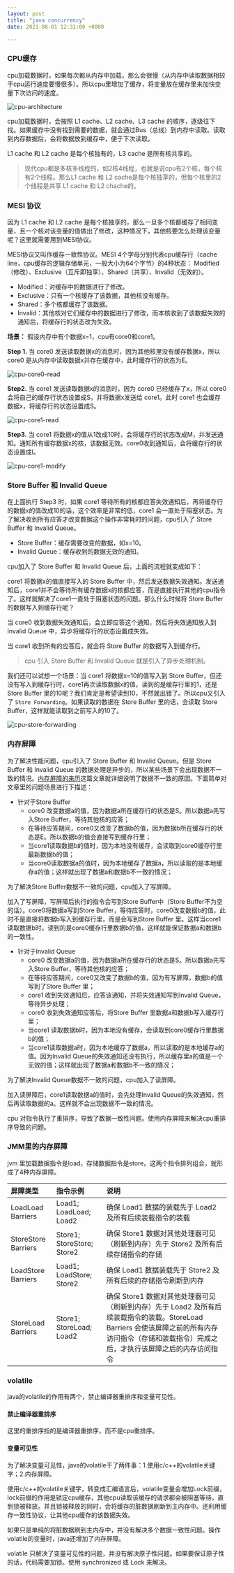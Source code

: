 ```yaml
---
layout: post
title: "java concurrency"
date: 2021-08-01 12:31:00 +0800

---
```




### CPU缓存

cpu加载数据时，如果每次都从内存中加载，那么会很慢（从内存中读取数据相较于cpu运行速度要慢很多）。所以cpu里增加了缓存，将变量放在缓存里来加快变量下次访问的速度。

![cpu-architecture]({{site.url}}/images/cpu-architecture.png) <br/>

cpu加载数据时，会按照 L1 cache、L2 cache、L3 cache 的顺序，逐级往下找。如果缓存中没有找到需要的数据，就会通过Bus（总线）到内存中读取。读取到内存数据后，会将数据放到缓存中，便于下次读取。

L1 cache 和 L2 cache 是每个核独有的，L3 cache 是所有核共享的。

> 现代cpu都是多核多线程的，如2核4线程，也就是说cpu有2个核，每个核有2个线程。那么L1 cache 和 L2 cache是每个核独享的，但每个核里的2个线程是共享 L1 cache 和 L2 chache的。

### MESI 协议

因为 L1 cache 和 L2 cache 是每个核独享的，那么一旦多个核都缓存了相同变量，且一个核对该变量的值做出了修改，这种情况下，其他核要怎么处理该变量呢？这里就需要用到MESI协议。

MESI协议又叫作缓存一致性协议。MESI 4个字母分别代表cpu缓存行（cache line，cpu缓存的逻辑存储单元，一般大小为64个字节）的4种状态： Modified（修改）、Exclusive（互斥即独享）、Shared（共享）、Invalid（无效的）。

+ Modified：对缓存中的数据进行了修改。
+ Exclusive：只有一个核缓存了该数据，其他核没有缓存。
+ Shared：多个核都缓存了该数据。
+ Invalid：其他核对它们缓存中的数据进行了修改，而本核收到了该数据失效的通知后，将缓存行的状态改为失效。

**场景：** 假设内存中有个数据x=1，cpu有core0和core1。

**Step 1.** 当 core0 发送读取数据x的消息时，因为其他核里没有缓存数据x，所以 core0 是从内存中读取数据x并存在缓存中，此时缓存行的状态为E。

![cpu-core0-read]({{site.url}}/images/cpu-core0-read.png) <br/>

**Step2.** 当 core1 发送读取数据x的消息时，因为 core0 已经缓存了x，所以 core0 会将自己的缓存行状态设置成S，并将数据x发送给 core1。此时 core1 也会缓存数据x，将缓存行的状态设置成S。

![cpu-core1-read]({{site.url}}/images/cpu-core1-read.png) <br/>

**Step3.** 当 core1 将数据x的值从1改成10时，会将缓存行的状态改成M，并发送通知。通知所有缓存数据x的核，该数据无效。core0收到通知后，会将缓存行的状态设置成I。

![cpu-core1-modify]({{site.url}}/images/cpu-core1-modify.png) <br/>

### Store Buffer 和 Invalid Queue

在上面执行 Step3 时，如果 core1 等待所有的核都应答失效通知后，再将缓存行的数据x的值改成10的话，这个效率是非常的低，core1 会一直处于阻塞状态。为了解决收到所有应答才改变数据这个操作非常耗时的问题，cpu引入了 Store Buffer 和 Invalid Queue。

+ Store Buffer：缓存需要改变的数据，如x=10。
+ Invalid Queue：缓存收到的数据无效的通知。

cpu加入了 Store Buffer 和 Invalid Queue 后，上面的流程就变成如下：

core1 将数据x的值直接写入的 Store Buffer 中，然后发送数据失效通知。发送通知后，core1并不会等待所有缓存数据x的核都应答，而是直接执行其他的cpu指令了。这样就解决了core1一直处于阻塞状态的问题。那么什么时候将 Store Buffer 的数据写入到缓存行呢？

当 core0 收到数据失效通知后，会立即应答这个通知，然后将失效通知放入到 Invalid Queue 中，异步将缓存行的状态设置成失效。

当 core1 收到所有的应答后，就会将 Store Buffer 的数据写入到缓存行。

> cpu 引入 Store Buffer 和 Invalid Queue 就是引入了异步处理机制。

我们还可以试想一个场景：当 core1 将数据x=10的值写入到 Store Buffer，但还没有写入到缓存行时，core1再次读取数据x的值，读到的是缓存行里的1，还是 Store Buffer 里的10呢？我们肯定是希望读到10，不然就出错了。所以cpu又引入了 `Store Forwarding`。如果读取的数据在 Store Buffer 里的话，会读取 Store Buffer，这样就能读取到之前写入的10了。

![cpu-store-forwarding]({{site.url}}/images/cpu-store-forwarding.png)

### 内存屏障

为了解决性能问题，cpu引入了 Store Buffer 和 Invalid Queue。但是 Store Buffer 和 Invalid Queue 的数据处理是异步的，所以某些场景下会出现数据不一致的情况。[内存屏障的来历](https://zhuanlan.zhihu.com/p/125549632)这篇文章就详细说明了数据不一致的原因。下面简单对文章里的问题场景进行下描述：

+ 针对于Store Buffer
  + core0 改变数据a的值，因为数据a所在缓存行的状态是S。所以数据a先写入Store Buffer，等待其他核的应答；
  + 在等待应答期间，core0又改变了数据b的值，因为数据b所在缓存行的状态是E。所以数据b的值会直接写到缓存行里；
  + 当core1读取数据b的值时，因为本地没有缓存，会读取到core0缓存行里最新数据b的值；
  + 当core0读取数据a的值时，因为本地缓存了数据a，所以读取的是本地缓存a的值；这样就出现了数据a和数据b不一致的情况；

为了解决Store Buffer数据不一致的问题，cpu加入了写屏障。

加入了写屏障，写屏障后执行的指令会写到Store Buffer中（Store Buffer不为空的话）。core0将数据a写到Store Buffer，等待应答时，core0改变数据b的值，此时不是直接将数据b写入到缓存行里，而是会写到Store Buffer 里。这样当core1读取数据b时，读到的是core0缓存行里数据b的值，这样就能保证数据a和数据b的一致性。

+ 针对于Invalid Queue
  + core0 改变数据a的值，因为数据a所在缓存行的状态是S。所以数据a先写入Store Buffer，等待其他核的应答；
  + 在等待应答期间，core0又改变了数据b的值，因为有写屏障，数据b的值写到了Store Buffer 里；
  + core1 收到失效通知后，应答该通知，并将失效通知写到Invalid Queue，等待异步处理；
  + core0 收到失效通知应答后，将Store Buffer 里数据a和数据b写入缓存行里；
  + 当core1 读取数据b时，因为本地没有缓存，会读取到core0缓存行里数据b的值；
  + 当core1读取数据a时，因为本地缓存了数据a，所以读取的是本地缓存a的值。因为Invalid Queue的失效通知还没有执行，所以缓存里a的值是一个无效的值；这样就出现了数据a和数据b不一致的情况；

为了解决Invalid Queue数据不一致的问题，cpu加入了读屏障。

加入读屏障后，core1读取数据a的值时，会先处理Invalid Queue的失效通知，然后再读取数据的a。这样就不会出现数据不一致的情况。

cpu 对指令执行了重排序，导致了数据一致性问题。使用内存屏障来解决cpu重排序导致的问题。

### JMM里的内存屏障

jvm 里加载数据指令是load，存储数据指令是store。这两个指令排列组合，就形成了4种内存屏障。

| 屏障类型            | 指令示例                   | 说明                                                         |
| :------------------ | :------------------------- | :----------------------------------------------------------- |
| LoadLoad Barriers   | Load1; LoadLoad; Load2     | 确保 Load1 数据的装载先于 Load2 及所有后续装载指令的装载     |
| StoreStore Barriers | Store1; StoreStore; Store2 | 确保 Store1 数据对其他处理器可见（刷新到内存）先于 Store2 及所有后续存储指令的存储 |
| LoadStore Barriers  | Load1; LoadStore; Store2   | 确保 Load1 数据装载先于 Store2 及所有后续的存储指令刷新到内存 |
| StoreLoad Barriers  | Store1; StoreLoad; Load2   | 确保 Store1 数据对其他处理器可见（刷新到内存）先于 Load2 及所有后续装载指令的装载。StoreLoad Barriers 会使该屏障之前的所有内存访问指令（存储和装载指令）完成之后，才执行该屏障之后的内存访问指令 |

### volatile

java的volatile的作用有两个，禁止编译器重排序和变量可见性。

#### 禁止编译器重排序

这里的重排序指的是编译器重排序，而不是cpu重排序。

#### 变量可见性

为了解决变量可见性，java的volatile干了两件事：1.使用c/c++的volatile关键字；2.内存屏障。

使用c/c++的volatile关键字，转变成汇编语言后，volatile变量会增加Lock前缀，lock前缀的作用是锁定cpu缓存，其他cpu读取该缓存的请求都会被阻塞等待，直到锁被释放。并且锁被释放的同时，会将缓存的脏数据刷新到主内存中。还利用缓存一致性协议，让其他cpu缓存的该数据失效。

如果只是单纯的将脏数据刷到主内存中，并没有解决多个数据一致性问题。操作volatile的变量时，java还增加了内存屏障。

volatile 只解决了变量可见性的问题，并没有解决原子性问题。如果要保证原子性的话，代码需要加锁。使用 synchronized 或 Lock 来解决。

<div id="gitalk-container"></div>

<link rel="stylesheet" href="https://unpkg.com/gitalk/dist/gitalk.css">
<script src="https://unpkg.com/gitalk/dist/gitalk.min.js"></script>

<script type="text/javascript">
  var gitalk = new Gitalk({
  clientID: '23d11844462ff8356df3',
  clientSecret: '415f292888e045fac19698cbc5c4b8273a2cb137',
  repo: 'devwangqing.github.io',
  owner: 'devwangqing',
  admin: ['devwangqing'],
  id: '{{ page.url | truncate: 50, '' }}'
})

gitalk.render('gitalk-container')
</script>
